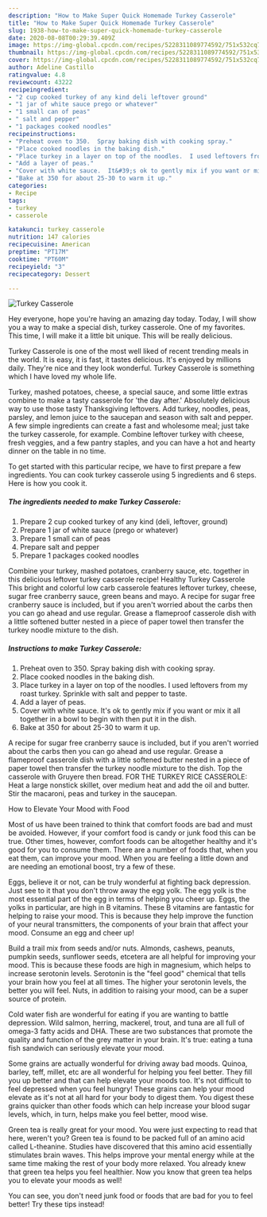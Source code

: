 ```yaml
---
description: "How to Make Super Quick Homemade Turkey Casserole"
title: "How to Make Super Quick Homemade Turkey Casserole"
slug: 1938-how-to-make-super-quick-homemade-turkey-casserole
date: 2020-08-08T00:29:39.409Z
image: https://img-global.cpcdn.com/recipes/5228311089774592/751x532cq70/turkey-casserole-recipe-main-photo.jpg
thumbnail: https://img-global.cpcdn.com/recipes/5228311089774592/751x532cq70/turkey-casserole-recipe-main-photo.jpg
cover: https://img-global.cpcdn.com/recipes/5228311089774592/751x532cq70/turkey-casserole-recipe-main-photo.jpg
author: Adeline Castillo
ratingvalue: 4.8
reviewcount: 43222
recipeingredient:
- "2 cup cooked turkey of any kind deli leftover ground"
- "1 jar of white sauce prego or whatever"
- "1 small can of peas"
- " salt and pepper"
- "1 packages cooked noodles"
recipeinstructions:
- "Preheat oven to 350.  Spray baking dish with cooking spray."
- "Place cooked noodles in the baking dish."
- "Place turkey in a layer on top of the noodles.  I used leftovers from my roast turkey.  Sprinkle with salt and pepper to taste."
- "Add a layer of peas."
- "Cover with white sauce.  It&#39;s ok to gently mix if you want or mix it all together in a bowl to begin with then put it in the dish."
- "Bake at 350 for about 25-30 to warm it up."
categories:
- Recipe
tags:
- turkey
- casserole

katakunci: turkey casserole 
nutrition: 147 calories
recipecuisine: American
preptime: "PT17M"
cooktime: "PT60M"
recipeyield: "3"
recipecategory: Dessert

---
```



![Turkey Casserole](https://img-global.cpcdn.com/recipes/5228311089774592/751x532cq70/turkey-casserole-recipe-main-photo.jpg)

Hey everyone, hope you're having an amazing day today. Today, I will show you a way to make a special dish, turkey casserole. One of my favorites. This time, I will make it a little bit unique. This will be really delicious.

Turkey Casserole is one of the most well liked of recent trending meals in the world. It is easy, it is fast, it tastes delicious. It's enjoyed by millions daily. They're nice and they look wonderful. Turkey Casserole is something which I have loved my whole life.

Turkey, mashed potatoes, cheese, a special sauce, and some little extras combine to make a tasty casserole for &#39;the day after.&#39; Absolutely delicious way to use those tasty Thanksgiving leftovers. Add turkey, noodles, peas, parsley, and lemon juice to the saucepan and season with salt and pepper. A few simple ingredients can create a fast and wholesome meal; just take the turkey casserole, for example. Combine leftover turkey with cheese, fresh veggies, and a few pantry staples, and you can have a hot and hearty dinner on the table in no time.


To get started with this particular recipe, we have to first prepare a few ingredients. You can cook turkey casserole using 5 ingredients and 6 steps. Here is how you cook it.

<!--inarticleads1-->

##### The ingredients needed to make Turkey Casserole:

1. Prepare 2 cup cooked turkey of any kind (deli, leftover, ground)
1. Prepare 1 jar of white sauce (prego or whatever)
1. Prepare 1 small can of peas
1. Prepare  salt and pepper
1. Prepare 1 packages cooked noodles


Combine your turkey, mashed potatoes, cranberry sauce, etc. together in this delicious leftover turkey casserole recipe! Healthy Turkey Casserole This bright and colorful low carb casserole features leftover turkey, cheese, sugar free cranberry sauce, green beans and mayo. A recipe for sugar free cranberry sauce is included, but if you aren&#39;t worried about the carbs then you can go ahead and use regular. Grease a flameproof casserole dish with a little softened butter nested in a piece of paper towel then transfer the turkey noodle mixture to the dish. 

<!--inarticleads2-->

##### Instructions to make Turkey Casserole:

1. Preheat oven to 350.  Spray baking dish with cooking spray.
1. Place cooked noodles in the baking dish.
1. Place turkey in a layer on top of the noodles.  I used leftovers from my roast turkey.  Sprinkle with salt and pepper to taste.
1. Add a layer of peas.
1. Cover with white sauce.  It&#39;s ok to gently mix if you want or mix it all together in a bowl to begin with then put it in the dish.
1. Bake at 350 for about 25-30 to warm it up.


A recipe for sugar free cranberry sauce is included, but if you aren&#39;t worried about the carbs then you can go ahead and use regular. Grease a flameproof casserole dish with a little softened butter nested in a piece of paper towel then transfer the turkey noodle mixture to the dish. Top the casserole with Gruyere then bread. FOR THE TURKEY RICE CASSEROLE: Heat a large nonstick skillet, over medium heat and add the oil and butter. Stir the macaroni, peas and turkey in the saucepan. 

How to Elevate Your Mood with Food


Most of us have been trained to think that comfort foods are bad and must be avoided. However, if your comfort food is candy or junk food this can be true. Other times, however, comfort foods can be altogether healthy and it's good for you to consume them. There are a number of foods that, when you eat them, can improve your mood. When you are feeling a little down and are needing an emotional boost, try a few of these.

Eggs, believe it or not, can be truly wonderful at fighting back depression. Just see to it that you don't throw away the egg yolk. The egg yolk is the most essential part of the egg in terms of helping you cheer up. Eggs, the yolks in particular, are high in B vitamins. These B vitamins are fantastic for helping to raise your mood. This is because they help improve the function of your neural transmitters, the components of your brain that affect your mood. Consume an egg and cheer up!

Build a trail mix from seeds and/or nuts. Almonds, cashews, peanuts, pumpkin seeds, sunflower seeds, etcetera are all helpful for improving your mood. This is because these foods are high in magnesium, which helps to increase serotonin levels. Serotonin is the "feel good" chemical that tells your brain how you feel at all times. The higher your serotonin levels, the better you will feel. Nuts, in addition to raising your mood, can be a super source of protein.

Cold water fish are wonderful for eating if you are wanting to battle depression. Wild salmon, herring, mackerel, trout, and tuna are all full of omega-3 fatty acids and DHA. These are two substances that promote the quality and function of the grey matter in your brain. It's true: eating a tuna fish sandwich can seriously elevate your mood. 

Some grains are actually wonderful for driving away bad moods. Quinoa, barley, teff, millet, etc are all wonderful for helping you feel better. They fill you up better and that can help elevate your moods too. It's not difficult to feel depressed when you feel hungry! These grains can help your mood elevate as it's not at all hard for your body to digest them. You digest these grains quicker than other foods which can help increase your blood sugar levels, which, in turn, helps make you feel better, mood wise.

Green tea is really great for your mood. You were just expecting to read that here, weren't you? Green tea is found to be packed full of an amino acid called L-theanine. Studies have discovered that this amino acid essentially stimulates brain waves. This helps improve your mental energy while at the same time making the rest of your body more relaxed. You already knew that green tea helps you feel healthier. Now you know that green tea helps you to elevate your moods as well!

You can see, you don't need junk food or foods that are bad for you to feel better! Try  these tips  instead!

